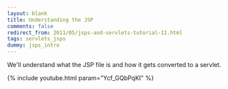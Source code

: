 ```yaml
---           
layout: blank
title: Understanding the JSP
comments: false
redirect_from: 2011/05/jsps-and-servlets-tutorial-11.html
tags: servlets_jsps
dummy: jsps_intro
---
```


We'll understand what the JSP file is and how it gets converted to a servlet.

{% include youtube.html param="Ycf_GQbPqKI" %}